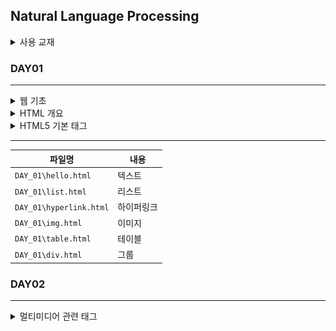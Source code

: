 ## Natural Language Processing

<details>
<summary>사용 교재</summary>

![](./images/코딩%20자율학습%20HTML%20+%20CSS%20+%20자바스크립트.png)

</details>

### DAY01

---

<details>
<summary> 웹 기초 </summary>

> -   웹 서버

</details>
<details>
<summary> HTML 개요 </summary>

> -   HTML 문서의 기본 구조
> -   요소
> -   속성
> -   주석

</details>
<details>
<summary> HTML5 기본 태그 </summary>

> -   Text
> -   Hyperlink 관련 태그
> -   이미지
> -   테이블

</details>

---

| 파일명                  | 내용       |
| ----------------------- | ---------- |
| `DAY_01\hello.html`     | 텍스트     |
| `DAY_01\list.html`      | 리스트     |
| `DAY_01\hyperlink.html` | 하이퍼링크 |
| `DAY_01\img.html`       | 이미지     |
| `DAY_01\table.html`     | 테이블     |
| `DAY_01\div.html`       | 그룹       |

### DAY02

---

<details>
<summary> 멀티미디어 관련 태그 </summary>

> -   <audio>
> -   <video>
> -   <iframe>
> -   <div>
> -   <span>

</details>
<details>
<summary> 입력 양식 </summary>

> -   Form 관련 태그
> -   get/post

</details>
<details>
<summary> css 기초 </summary>

> -   선택자
> -   자손, 자식 선택자
> -   의사 클래스
> -   외부 스타일 시트

</details>

---

| 파일명                   | 내용          |
| ------------------------ | ------------- |
| `DAY_02\iframe.html`     | iframe        |
| `DAY_02\form_input.html` | input         |
| `DAY_02\result.html`     | select        |
| `DAY_02\css_01.html`     | css 선택자    |
| `DAY_02\css_02.html`     | css 자손,자식 |

#### DAY02 실습과제

---

    1. 웹 페이지에 모델 연동해서 결과 출력하기
